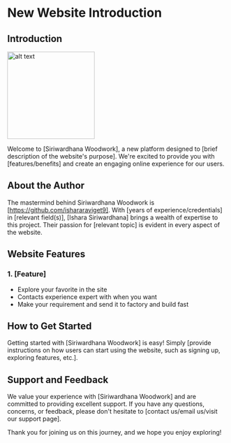 # New Website Introduction

## Introduction

<img src="https://github.com/ishararaviget9/woodwork-sin/assets/132211856/b78a037e-5caf-461c-8172-03d7ea464c79" alt="alt text" title="image Title" height="200"/>

Welcome to [Siriwardhana Woodwork], a new platform designed to [brief description of the website's purpose]. We're excited to provide you with [features/benefits] and create an engaging online experience for our users.

## About the Author

The mastermind behind Siriwardhana Woodwork is [https://github.com/ishararaviget9]. With [years of experience/credentials] in [relevant field(s)], [Ishara Siriwardhana] brings a wealth of expertise to this project. Their passion for [relevant topic] is evident in every aspect of the website.

## Website Features

### 1. [Feature]

- Explore your favorite in the site
- Contacts experience expert with when you want
- Make your requirement and send it to factory and build fast

## How to Get Started

Getting started with [Siriwardhana Woodwork] is easy! Simply [provide instructions on how users can start using the website, such as signing up, exploring features, etc.].

## Support and Feedback

We value your experience with [Siriwardhana Woodwork] and are committed to providing excellent support. If you have any questions, concerns, or feedback, please don't hesitate to [contact us/email us/visit our support page].

Thank you for joining us on this journey, and we hope you enjoy exploring!
